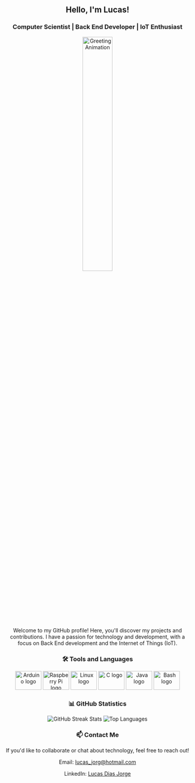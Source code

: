 <h2 align="center">Hello, I'm Lucas!</h2>
<h3 align="center">Computer Scientist | Back End Developer | IoT Enthusiast</h3>
<div align="center">
  <img src="https://rishavanand.github.io/static/images/greetings.gif" style="width: 40%" alt="Greeting Animation" />
</div>
<p align="center">Welcome to my GitHub profile! Here, you'll discover my projects and contributions. I have a passion for technology and development, with a focus on Back End development and the Internet of Things (IoT).</p>

<h3 align="center">🛠️ Tools and Languages</h3>
<div align="center">
  <img src="https://cdn.jsdelivr.net/gh/devicons/devicon/icons/arduino/arduino-original.svg" height="50" width="70" alt="Arduino logo" />
  <img src="https://cdn.jsdelivr.net/gh/devicons/devicon/icons/raspberrypi/raspberrypi-original.svg" height="50" width="70" alt="Raspberry Pi logo" />
  <img src="https://cdn.jsdelivr.net/gh/devicons/devicon/icons/linux/linux-original.svg" height="50" width="70" alt="Linux logo" />
  <img src="https://cdn.jsdelivr.net/gh/devicons/devicon/icons/c/c-original.svg" height="50" width="70" alt="C logo" />
  <img src="https://cdn.jsdelivr.net/gh/devicons/devicon/icons/java/java-original.svg" height="50" width="70" alt="Java logo" />
  <img src="https://cdn.jsdelivr.net/gh/devicons/devicon/icons/bash/bash-original.svg" height="50" width="70" alt="Bash logo" />
</div>

<h3 align="center">📊 GitHub Statistics</h3>
<div align="center">
  <img src="http://github-readme-streak-stats.herokuapp.com?user=LucasDiasJorge&theme=dark&hide_border=true&date_format=M%20j%5B%2C%20Y%5D" alt="GitHub Streak Stats" />
  <img src="https://github-readme-stats.vercel.app/api/top-langs/?username=LucasDiasJorge&theme=dark&hide_border=true&include_all_commits=true&count_private=true&layout=compact" alt="Top Languages" />
</div>

<h3 align="center">📫 Contact Me</h3>
<div align="center">
  <p>If you'd like to collaborate or chat about technology, feel free to reach out!</p>
  <p>Email: <a href="mailto:lucas_jorg@hotmail.com">lucas_jorg@hotmail.com</a></p>
  <p>LinkedIn: <a href="https://www.linkedin.com/in/lucasdiasjorge">Lucas Dias Jorge</a></p>
</div>
